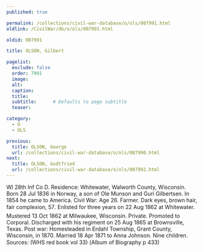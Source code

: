 ```yaml
---
published: true

permalink: /collections/civil-war-database/o/ols/007991.html
oldlink: /CivilWar/db/o/ols/007991.html

oldid: 007991

title: OLSON, Gilbert

pagelist:
  exclude: false
  order: 7991
  image: 
  alt:
  caption:
  title:
  subtitle:      # Defaults to page subtitle
  teaser:

category: 
  - O 
  - OLS

previous:
  title: OLSON, George
  url: /collections/civil-war-database/o/ols/007990.html  
next:
  title: OLSON, Godtfried
  url: /collections/civil-war-database/o/ols/007992.html   
---
```

WI 28th Inf Co D. Residence: Whitewater, Walworth County, Wisconsin. Born 28 Jul 1836 in Norway, a son of Ole Munson and Guri Gilbertsen. In 1854 he came to America. Civil War: Age 26. Farmer. Dark eyes, brown hair, fair complexion, 5&#146;7&#148;. Enlisted for three years on 22 Aug 1862 at Whitewater. Mustered 13 Oct 1862 at Milwaukee, Wisconsin. Private. Promoted to Corporal. Discharged with his regiment on 25 Aug 1865 at Brownsville, Texas. Post war: Homesteaded in Erdahl Township, Grant County, Wisconsin, in 1870. Married 18 Apr 1871 to Anna Johnson. Nine children. Sources: (WHS red book vol 33) (&#147;Album of Biography&#148; p 433)